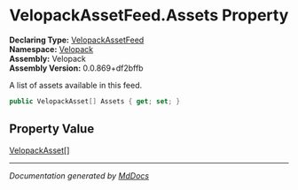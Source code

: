 ﻿<!--  
  <auto-generated>   
    The contents of this file were generated by a tool.  
    Changes to this file may be list if the file is regenerated  
  </auto-generated>   
-->

# VelopackAssetFeed.Assets Property

**Declaring Type:** [VelopackAssetFeed](../index.md)  
**Namespace:** [Velopack](../../index.md)  
**Assembly:** Velopack  
**Assembly Version:** 0.0.869+df2bffb

A list of assets available in this feed.

```csharp
public VelopackAsset[] Assets { get; set; }
```

## Property Value

[VelopackAsset](../../VelopackAsset/index.md)\[\]

___

*Documentation generated by [MdDocs](https://github.com/ap0llo/mddocs)*

